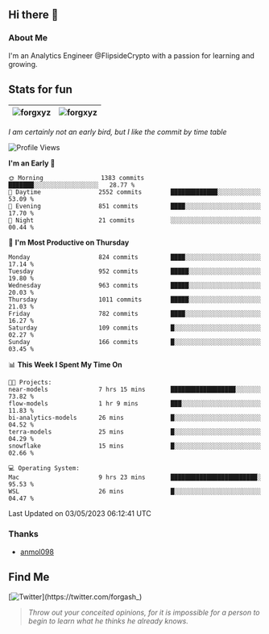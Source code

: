 ## Hi there 👋

### About Me

I'm an Analytics Engineer @FlipsideCrypto with a passion for learning and growing.
  
## Stats for fun

| <img align="center" src="https://github-readme-streak-stats.herokuapp.com/?user=forgxyz&theme=tokyonight" alt="forgxyz" /> | <img align="center" src="https://github-readme-stats.vercel.app/api?username=forgxyz&theme=tokyonight&show_icons=true" alt="forgxyz" /> |
| ------------- |------------- |

*I am certainly not an early bird, but I like the commit by time table*  

<!--START_SECTION:waka-->
![Profile Views](http://img.shields.io/badge/Profile%20Views-0-blue)

**I'm an Early 🐤** 

```text
🌞 Morning                1383 commits        ███████░░░░░░░░░░░░░░░░░░   28.77 % 
🌆 Daytime                2552 commits        █████████████░░░░░░░░░░░░   53.09 % 
🌃 Evening                851 commits         ████░░░░░░░░░░░░░░░░░░░░░   17.70 % 
🌙 Night                  21 commits          ░░░░░░░░░░░░░░░░░░░░░░░░░   00.44 % 
```
📅 **I'm Most Productive on Thursday** 

```text
Monday                   824 commits         ████░░░░░░░░░░░░░░░░░░░░░   17.14 % 
Tuesday                  952 commits         █████░░░░░░░░░░░░░░░░░░░░   19.80 % 
Wednesday                963 commits         █████░░░░░░░░░░░░░░░░░░░░   20.03 % 
Thursday                 1011 commits        █████░░░░░░░░░░░░░░░░░░░░   21.03 % 
Friday                   782 commits         ████░░░░░░░░░░░░░░░░░░░░░   16.27 % 
Saturday                 109 commits         █░░░░░░░░░░░░░░░░░░░░░░░░   02.27 % 
Sunday                   166 commits         █░░░░░░░░░░░░░░░░░░░░░░░░   03.45 % 
```


📊 **This Week I Spent My Time On** 

```text
🐱‍💻 Projects: 
near-models              7 hrs 15 mins       ██████████████████░░░░░░░   73.82 % 
flow-models              1 hr 9 mins         ███░░░░░░░░░░░░░░░░░░░░░░   11.83 % 
bi-analytics-models      26 mins             █░░░░░░░░░░░░░░░░░░░░░░░░   04.52 % 
terra-models             25 mins             █░░░░░░░░░░░░░░░░░░░░░░░░   04.29 % 
snowflake                15 mins             █░░░░░░░░░░░░░░░░░░░░░░░░   02.66 % 

💻 Operating System: 
Mac                      9 hrs 23 mins       ████████████████████████░   95.53 % 
WSL                      26 mins             █░░░░░░░░░░░░░░░░░░░░░░░░   04.47 % 
```


 Last Updated on 03/05/2023 06:12:41 UTC
<!--END_SECTION:waka-->

### Thanks
 - [anmol098](https://github.com/anmol098/waka-readme-stats/)
  
## Find Me
[![Twitter](https://img.shields.io/twitter/url/https/twitter.com/forgash_.svg?style=social&label=Follow%20%40forgash_)](https://twitter.com/forgash_)


> *Throw out your conceited opinions, for it is impossible for a person to begin to learn what he thinks he already knows.* 

